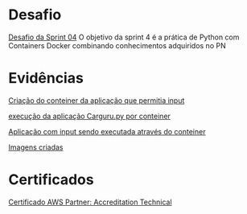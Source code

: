 # Desafio
[Desafio da Sprint 04](https://github.com/rafaelkabata/ProgramaBolsasPB/tree/main/Sprint%204/Desafio)
O objetivo da sprint 4 é a prática de Python com Containers Docker combinando conhecimentos adquiridos no PN

</div>

# Evidências
[Criação do conteiner da aplicação que permitia input](https://github.com/rafaelkabata/ProgramaBolsasPB/blob/main/Sprint%204/evidencias/Criacao_imagem_hash.png)

[execução da aplicação Carguru.py por conteiner](https://github.com/rafaelkabata/ProgramaBolsasPB/blob/main/Sprint%204/evidencias/carguru_executado.png)

[Aplicação com input sendo executada através do conteiner](https://github.com/rafaelkabata/ProgramaBolsasPB/blob/main/Sprint%204/evidencias/hash_executado.png)

[Imagens criadas](https://github.com/rafaelkabata/ProgramaBolsasPB/blob/main/Sprint%204/evidencias/imagens_criadas.png)
</div>

# Certificados

[Certificado AWS Partner: Accreditation Technical](https://github.com/rafaelkabata/ProgramaBolsasPB/blob/main/Sprint%204/certificados/Rafael_Kabata%2013246_3_5266074_1714763432_AWS%20Course%20Completion%20Certificate.pdf)
